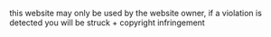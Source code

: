 this website may only be used by the website owner, if a violation is detected you will be struck + copyright infringement
